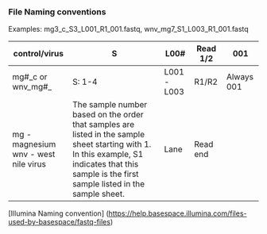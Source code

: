 
### File Naming conventions

Examples: mg3_c_S3_L001_R1_001.fastq, wnv_mg7_S1_L003_R1_001.fastq


| control/virus       | S       | L00#        |  Read 1/2 | 001        |
| ------------------  | ------- | ----------- | ----------| ---------- |
| mg#_c or wnv_mg#\_  | S: 1-4  | L001 - L003 | R1/R2     | Always 001 |
| mg - magnesium <br> wnv - west nile virus | The sample number based on the order that samples are listed in the sample sheet starting with 1. In this example, S1 indicates that this sample is the first sample listed in the sample sheet. | Lane | Read end ||

[Illumina Naming convention] (https://help.basespace.illumina.com/files-used-by-basespace/fastq-files)





